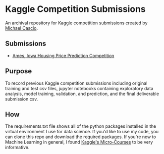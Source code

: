# Kaggle Competition Submissions

An archival repository for Kaggle competition submissions created by [Michael Cascio](https://www.kaggle.com/cascio).

## Submissions
- [Ames, Iowa Housing Price Prediction Competition](https://github.com/cascio/Kaggle-Competitions/tree/master/Housing-Prices-Competition)

## Purpose
To record previous Kaggle competition submissions including original training and test csv files, jupyter notebooks containing exploratory data analysis, model training, validation, and prediction, and the final deliverable submission csv.

## How
The requirements.txt file shows all of the python packages installed in the virtual environment I use for data science. If you'd like to use my code, you can clone this repo and download the required packages. If you're new to Machine Learning in general, I found [Kaggle's Micro-Courses](https://www.kaggle.com/learn/overview) to be very informative.
